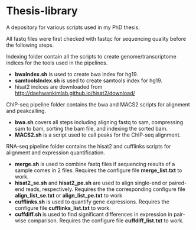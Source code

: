 # Thesis-library
A depository for various scripts used in my PhD thesis.

All fastq files were first checked with fastqc for sequencing quality before the following steps.

Indexing folder contain all the scripts to create genome/transcriptome indices for the tools used in the pipelines.  
- **bwaIndex.sh** is used to create bwa index for hg19.
- **samtoolsIndex.sh** is used to create samtools index for hg19.
- hisat2 indices are downloaded from http://daehwankimlab.github.io/hisat2/download/

ChIP-seq pipeline folder contains the bwa and MACS2 scripts for alignment and peakcalling.  
-	**bwa.sh** covers all steps including aligning fastq to sam, compressing sam to bam, sorting the bam file, and indexing the sorted bam.  
-	**MACS2.sh** is a script used to call peaks for the ChIP-seq alignment.

RNA-seq pipeline folder contains the hisat2 and cufflinks scripts for alignment and expression quantification.  
- **merge.sh** is used to combine fastq files if sequencing results of a sample comes in 2 files. Requires the configure file **merge_list.txt** to work.
- **hisat2_se.sh** and **hisat2_pe.sh** are used to align single-end or paired-end reads, respectively. Requires the the corresponding configure file **align_list_se.txt** or **align_list_pe.txt** to work
- **cufflinks.sh** is used to quantify gene expressions. Requires the configure file **cufflinks_list.txt** to work.  
- **cuffdiff.sh** is used to find significant differences in expression in pair-wise comparison. Requires the configure file **cuffdiff_list.txt** to work.
